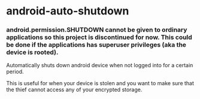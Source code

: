 # android-auto-shutdown
### android.permission.SHUTDOWN cannot be given to ordinary applications so this project is discontinued for now. This could be done if the applications has superuser privileges (aka the device is rooted).

Automatically shuts down android device when not logged into for a certain period.

This is useful for when your device is stolen and you want to make sure that the thief cannot access any of your encrypted storage.
